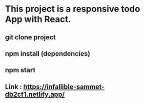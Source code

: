 # This project is a responsive todo App  with React.

## git clone project
## npm install (dependencies)
## npm start

## Link : https://infallible-sammet-db2cf1.netlify.app/
